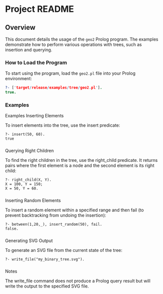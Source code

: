 # Project README

## Overview
This document details the usage of the `geo2` Prolog program. The examples demonstrate how to perform various operations with trees, such as insertion and querying.

### How to Load the Program
To start using the program, load the `geo2.pl` file into your Prolog environment:

```prolog
?- ['target/release/examples/tree/geo2.pl'].
true.
```

### Examples
Examples
Inserting Elements

To insert elements into the tree, use the insert predicate:
```
?- insert(50, 60).
true
```

###
Querying Right Children

To find the right children in the tree, use the right_child predicate. It returns pairs where the first element is a node and the second element is its right child:

```
?- right_child(X, Y).
X = 100, Y = 150;
X = 50, Y = 60.
```

###
Inserting Random Elements

To insert a random element within a specified range and then fail (to prevent backtracking from undoing the insertion):

```
?- between(1,20,_), insert_random(50), fail.
false.
```

###
Generating SVG Output

To generate an SVG file from the current state of the tree:

```
?- write_file("my_binary_tree.svg").
```

###

Notes

The write_file command does not produce a Prolog query result but will write the output to the specified SVG file.
